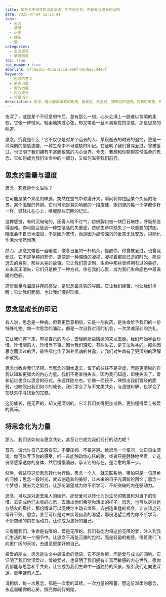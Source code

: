 ```yaml
---
title: 那些关于思念的温柔低语：它不是负担，而是爱与成长的回响
date: 2025-07-04 12:25:41
tags:
  - 思念
  - 情感
  - 治愈
  - 成长
  - 爱
categories:
  - 生活感悟
  - 情感随笔
toc: true
toc_number: true
abbrlink: 8f7e6d5c-4b3a-2c1d-0e9f-8a7b6c5d4e3f
keywords:
  - 思念的意义
  - 情感治愈
  - 爱的力量
  - 内心成长
  - 珍惜当下
description: 思念，是心底最柔软的角落，是爱过、失去过、拥有过的证明。它有时沉重，有时温暖，但绝不是一种负担。这篇文章将带你走进思念的深处，感受它如何成为我们生命中不可或缺的一部分，并最终化为滋养我们前行的力量。
---
```


夜深了，或是某个不经意的午后，总有那么一刻，心头会涌上一股难以言喻的柔软。它像一阵微风，轻柔地拂过心弦，却又带着一丝不易察觉的凉意，那是思念的味道。

思念，究竟是什么？它不仅仅是对某个远去的人、某段逝去的时光的追忆，更是一种深刻的情感连接，一种生命中不可或缺的印记。它证明了我们曾深爱过，曾被爱过，也证明了我们拥有丰富而敏感的内心世界。今天，我想和你聊聊这份温柔的思念，它如何成为我们生命中的一部分，又如何滋养我们前行。

## 思念的重量与温度

思念，究竟是什么滋味？

它可能是某个熟悉的味道，突然在空气中弥漫开来，瞬间将你拉回某个久远的场景，某个温暖的怀抱。它也可能是耳边响起的一段旋律，歌词里的每一个字都像针一样，轻轻扎在心上，唤醒那些沉睡的记忆。

这种感觉，有时沉甸甸的，压得人喘不过气，仿佛胸口被一块巨石堵住，呼吸都变得困难。你可能会感到一种空落落的失重感，仿佛生命中缺失了一块重要的拼图。眼眶会不自觉地湿润，不是因为悲伤，而是因为那份深沉的爱意无处安放，只能化作泪水悄然滑落。

然而，思念又带着一丝暖意，像冬日里的一杯热茶，提醒你，你曾被爱过，也曾深爱过。它不是单纯的悲伤，更像是一种深情的凝视，凝视着那些已逝的时光，那些远去的身影，那些未完的故事。它让我们意识到，生命中那些曾经拥有过的美好，从未真正消失，它们只是换了一种方式，住在我们心里，成为我们生命底色中最温暖的色彩。

这份重量与温度并存的感受，是思念最真实的写照。它让我们痛苦，也让我们清醒；它让我们脆弱，也让我们懂得珍惜。

## 思念是成长的印记

有人说，思念是一种病。但我更愿意相信，它是一剂良药，是生命给予我们的一份特殊礼物。每一次思念的涌动，都是一次自我对话的机会，一次灵魂深处的洗礼。

它让我们停下来，审视自己的内心，去理解那些情感的来龙去脉。我们开始学会珍惜。珍惜眼前人，珍惜当下事，因为我们深知，有些失去，是无法弥补的。那些因思念而流过的泪，最终都化作了滋养灵魂的甘露，让我们对生命有了更深刻的理解和敬畏。

思念也教会我们坚韧。当思念的潮水退去，留下的往往不是空虚，而是更清晰的自我认知和更强大的内心力量。我们不再害怕失去，因为我们知道，即使失去了，爱和记忆也会以思念的形式，永远伴随左右。它像一面镜子，映照出我们曾经的脆弱，也映照出我们如今的成长。我们学会了与不完美共处，与遗憾和解，也学会了在缺失中寻找新的完整。

这份成长，是无声的，却又是深刻的。它让我们变得更加成熟，更加懂得爱与被爱的真谛。

## 将思念化为力量

那么，我们该如何与思念共处，甚至让它成为我们前行的动力呢？

首先，请允许自己去感受它。不要压抑，不要逃避。给思念一个空间，让它自由流淌。你可以写下你的感受，听一首能触动你心弦的歌，或者只是静静地坐着，让这份情感穿透你的身体，然后慢慢消散。承认它的存在，是治愈的第一步。

然后，尝试将这份思念转化为行动。思念一个人，就去联系他，哪怕只是一句简单的问候；思念一段时光，就去创造新的美好，让未来的日子充满新的回忆；思念一个梦想，就去为之努力，让那份渴望成为你不断学习、不断突破的内在驱动力。

思念，可以是对逝去亲人的缅怀，那份爱可以转化为对生命的敬畏和对当下的珍惜，去完成他们未竟的心愿，去活出他们希望你活出的样子。思念，也可以是对远方朋友的牵挂，那份情谊可以促使你主动去维系，去创造重逢的机会，让友谊之花常开不败。思念，甚至可以是对未实现自我的渴望，那份渴望会成为你不断学习、不断突破的内在驱动力，让你成为更好的自己。

它提醒我们，生命是有限的，爱是无限的。我们有能力将这份无限的爱，注入到我们生活的每一个细节中。让思念不再是沉重的包袱，而是轻盈的翅膀，带着我们飞向更广阔的天地，去遇见更美好的自己。

亲爱的朋友，思念是生命中最温柔的低语，它不是负担，而是爱与成长的回响。它证明了我们曾深爱过，曾被爱过，也证明了我们拥有丰富而敏感的内心世界。愿你我都能与思念和平共处，让它成为我们生命中一道独特的风景，指引我们走向更深邃、更丰盛的人生。

请相信，每一次思念，都是一次爱的延续，一次力量的积蓄。愿这份温柔的思念，永远温暖你的心房，照亮你前行的路。